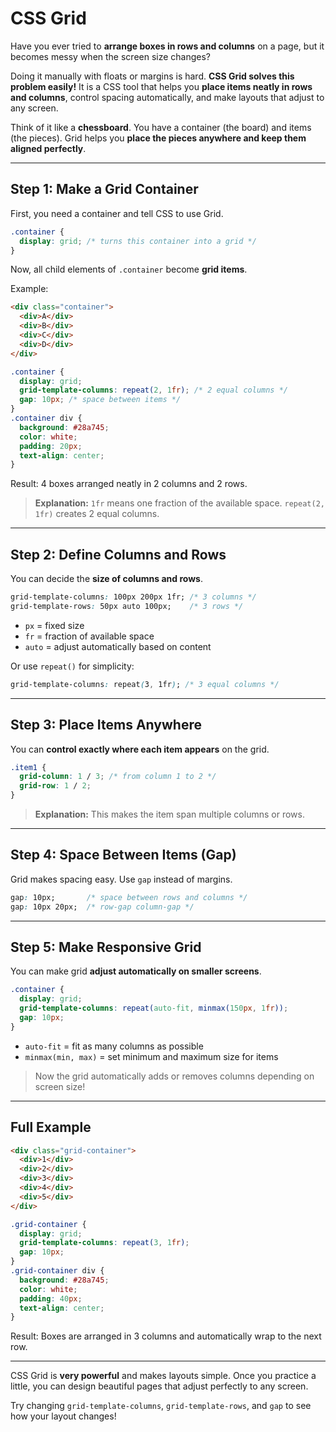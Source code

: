 # CSS Grid

Have you ever tried to **arrange boxes in rows and columns** on a page, but it becomes messy when the screen size changes? 

Doing it manually with floats or margins is hard. **CSS Grid solves this problem easily!** It is a CSS tool that helps you **place items neatly in rows and columns**, control spacing automatically, and make layouts that adjust to any screen.

Think of it like a **chessboard**. You have a container (the board) and items (the pieces). Grid helps you **place the pieces anywhere and keep them aligned perfectly**.

---

## Step 1: Make a Grid Container

First, you need a container and tell CSS to use Grid.

```css
.container {
  display: grid; /* turns this container into a grid */
}
```

Now, all child elements of `.container` become **grid items**.

Example:

```html
<div class="container">
  <div>A</div>
  <div>B</div>
  <div>C</div>
  <div>D</div>
</div>
```

```css
.container {
  display: grid;
  grid-template-columns: repeat(2, 1fr); /* 2 equal columns */
  gap: 10px; /* space between items */
}
.container div {
  background: #28a745;
  color: white;
  padding: 20px;
  text-align: center;
}
```

Result: 4 boxes arranged neatly in 2 columns and 2 rows.

> **Explanation:** `1fr` means one fraction of the available space. `repeat(2, 1fr)` creates 2 equal columns.

---

## Step 2: Define Columns and Rows

You can decide the **size of columns and rows**.

```css
grid-template-columns: 100px 200px 1fr; /* 3 columns */
grid-template-rows: 50px auto 100px;    /* 3 rows */
```

* `px` = fixed size
* `fr` = fraction of available space
* `auto` = adjust automatically based on content

Or use `repeat()` for simplicity:

```css
grid-template-columns: repeat(3, 1fr); /* 3 equal columns */
```

---

## Step 3: Place Items Anywhere

You can **control exactly where each item appears** on the grid.

```css
.item1 {
  grid-column: 1 / 3; /* from column 1 to 2 */
  grid-row: 1 / 2;
}
```

> **Explanation:** This makes the item span multiple columns or rows.

---

## Step 4: Space Between Items (Gap)

Grid makes spacing easy. Use `gap` instead of margins.

```css
gap: 10px;       /* space between rows and columns */
gap: 10px 20px;  /* row-gap column-gap */
```

---

## Step 5: Make Responsive Grid

You can make grid **adjust automatically on smaller screens**.

```css
.container {
  display: grid;
  grid-template-columns: repeat(auto-fit, minmax(150px, 1fr));
  gap: 10px;
}
```

* `auto-fit` = fit as many columns as possible
* `minmax(min, max)` = set minimum and maximum size for items

> Now the grid automatically adds or removes columns depending on screen size!

---

## Full Example

```html
<div class="grid-container">
  <div>1</div>
  <div>2</div>
  <div>3</div>
  <div>4</div>
  <div>5</div>
</div>
```

```css
.grid-container {
  display: grid;
  grid-template-columns: repeat(3, 1fr);
  gap: 10px;
}
.grid-container div {
  background: #28a745;
  color: white;
  padding: 40px;
  text-align: center;
}
```

Result: Boxes are arranged in 3 columns and automatically wrap to the next row.

---

CSS Grid is **very powerful** and makes layouts simple. Once you practice a little, you can design beautiful pages that adjust perfectly to any screen. 

Try changing `grid-template-columns`, `grid-template-rows`, and `gap` to see how your layout changes!
